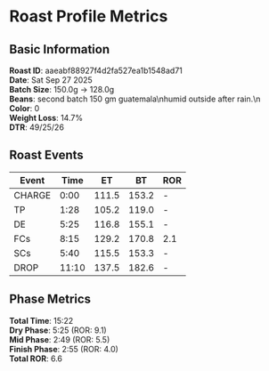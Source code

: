 # Roast Profile Metrics

## Basic Information
**Roast ID**: aaeabf88927f4d2fa527ea1b1548ad71  
**Date**: Sat Sep 27 2025  
**Batch Size**: 150.0g → 128.0g  
**Beans**: second batch 150 gm guatemala\nhumid outside after rain.\n  
**Color**: 0  
**Weight Loss**: 14.7%  
**DTR**: 49/25/26  

## Roast Events

| Event | Time | ET | BT | ROR |
|-------|------|----|----|-----|
| CHARGE | 0:00 | 111.5 | 153.2 | - |
| TP | 1:28 | 105.2 | 119.0 | - |
| DE | 5:25 | 116.8 | 155.1 | - |
| FCs | 8:15 | 129.2 | 170.8 | 2.1 |
| SCs | 5:40 | 115.5 | 153.3 | - |
| DROP | 11:10 | 137.5 | 182.6 | - |

## Phase Metrics
**Total Time**: 15:22  
**Dry Phase**: 5:25 (ROR: 9.1)  
**Mid Phase**: 2:49 (ROR: 5.5)  
**Finish Phase**: 2:55 (ROR: 4.0)  
**Total ROR**: 6.6  
